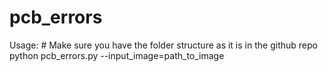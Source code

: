 # pcb_errors
Usage:   # Make sure you have the folder structure as it is in the github repo   python pcb_errors.py --input_image=path_to_image
